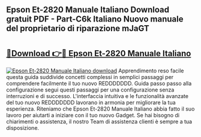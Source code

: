 ## Epson Et-2820 Manuale Italiano Download gratuit PDF - Part-C6k Italiano Nuovo manuale del proprietario di riparazione mJaGT

# <h2><a href="http://dfe83xs.blite.top/?on=Epson+Et-2820+Manuale+Italiano">🔗Download 👉🔴 Epson Et-2820 Manuale Italiano</a></h2>

[![Epson Et-2820 Manuale Italiano download](https://i.imgur.com/lujVjoI.png)](http://dfe83xs.blite.top/?on=Epson+Et-2820+Manuale+Italiano)
Apprendimento reso facile questa guida suddivide concetti complessi in semplici passaggi per comprendere facilmente il tuo nuovo REDDDDDDD. Guida passo passo alla configurazione segui questi passaggi per una configurazione senza interruzioni e di successo. L'interfaccia intuitiva e le funzionalità avanzate del tuo nuovo REDDDDDDD lavorano in armonia per migliorare la tua esperienza. Riteniamo che Epson Et-2820 Manuale Italiano abbia fatto il suo lavoro per aiutarti a iniziare con il tuo nuovo Gadget. Se hai bisogno di chiarimenti o assistenza, il nostro Team di assistenza clienti è sempre a tua disposizione.
